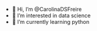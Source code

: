 - 👋 Hi, I’m @CarolinaDSFreire
- 👀 I’m interested in data science
- 🌱 I’m currently learning python

<!---
CarolinaDSFreire/CarolinaDSFreire is a ✨ special ✨ repository because its `README.md` (this file) appears on your GitHub profile.
You can click the Preview link to take a look at your changes.
--->
